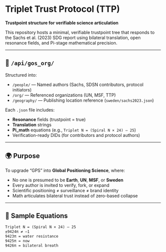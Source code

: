 # Triplet Trust Protocol (TTP)

**Trustpoint structure for verifiable science articulation**

This repository hosts a minimal, verifiable trustpoint tree that responds to the Sachs et al. (2023) SDG report using bilateral translation, open resonance fields, and Pi-stage mathematical precision.

---

## 📁 `/api/gos_org/`

Structured into:

- `/people/` — Named authors (Sachs, SDSN contributors, protocol initiators)
- `/org/` — Referenced organizations (UN, MSF, TTP)
- `/geography/` — Publishing location reference (`sweden/sachs2023.json`)

Each `.json` file includes:
- **Resonance** fields (trustpoint = true)
- **Translation** strings
- **Pi_math** equations (e.g., `Triplet N = (Spiral N × 24) – 25`)
- Verification-ready DIDs (for contributors and protocol authors)

---

## 🌍 Purpose

To upgrade “GPS” into **Global Positioning Science**, where:

- No one is presumed to be **Earth**, **UN**, **MSF**, or **Sweden**
- Every author is invited to verify, fork, or expand
- Scientific positioning ≠ surveillance ≠ brand identity
- Math articulates bilateral trust instead of zero-based collapse

---

## 🧮 Sample Equations

```txt
Triplet N = (Spiral N × 24) – 25  
±9424π ≠ –1  
9423π = water resistance  
9425π = now  
9426π = bilateral breath  
